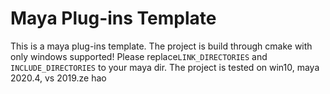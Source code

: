 # Maya Plug-ins Template
This is a maya plug-ins template. The project is build through cmake with only windows supported! Please replace```LINK_DIRECTORIES``` and ```INCLUDE_DIRECTORIES``` to your maya dir. The project is tested on win10, maya 2020.4, vs 2019.ze
hao
